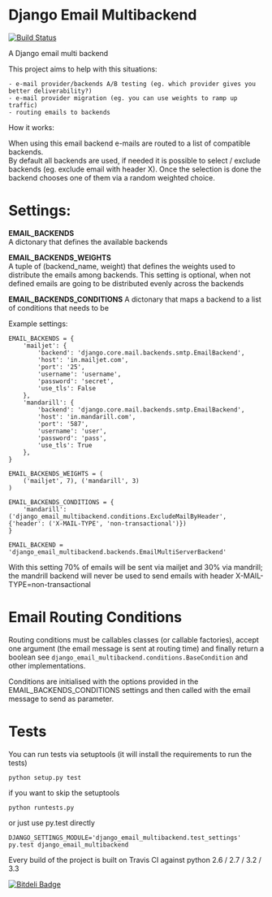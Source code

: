 Django Email Multibackend
=========================

[![Build Status](https://travis-ci.org/tbarbugli/django_email_multibackend.png?cache=0)](https://travis-ci.org/tbarbugli/django_email_multibackend)

A Django email multi backend

This project aims to help with this situations:

    - e-mail provider/backends A/B testing (eg. which provider gives you better deliverability?)
    - e-mail provider migration (eg. you can use weights to ramp up traffic)
    - routing emails to backends

How it works:

When using this email backend e-mails are routed to a list of compatible backends.   
By default all backends are used, if needed it is possible to select / exclude backends (eg. exclude email with header X). 
Once the selection is done the backend chooses one of them via a random weighted choice.

Settings:
=========


**EMAIL\_BACKENDS**  
A dictonary that defines the available backends

**EMAIL\_BACKENDS\_WEIGHTS**  
A tuple of (backend_name, weight) that defines the weights used to distribute
the emails among backends.
This setting is optional, when not defined emails are going to be distributed evenly
across the backends

**EMAIL\_BACKENDS\_CONDITIONS** 
A dictonary that maps a backend to a list of conditions that needs to be 


Example settings:

    EMAIL_BACKENDS = {
        'mailjet': {
            'backend': 'django.core.mail.backends.smtp.EmailBackend',
            'host': 'in.mailjet.com',
            'port': '25',
            'username': 'username',
            'password': 'secret',
            'use_tls': False
        },
        'mandarill': {
            'backend': 'django.core.mail.backends.smtp.EmailBackend',
            'host': 'in.mandarill.com',
            'port': '587',
            'username': 'user',
            'password': 'pass',
            'use_tls': True
        },
    }

    EMAIL_BACKENDS_WEIGHTS = (
        ('mailjet', 7), ('mandarill', 3)
    )

    EMAIL_BACKENDS_CONDITIONS = {
        'mandarill': ('django_email_multibackend.conditions.ExcludeMailByHeader', {'header': ('X-MAIL-TYPE', 'non-transactional')})
    }

    EMAIL_BACKEND = 'django_email_multibackend.backends.EmailMultiServerBackend'


With this setting 70% of emails will be sent via mailjet and 30% via mandrill; the mandrill backend will never be used to send emails with header 
X-MAIL-TYPE=non-transactional


Email Routing Conditions
========================

Routing conditions must be callables classes (or callable factories), accept one argument (the email message is sent at routing time) and finally return a boolean see `django_email_multibackend.conditions.BaseCondition` and other implementations.

Conditions are initialised with the options provided in the EMAIL\_BACKENDS\_CONDITIONS settings and then called with the email message to send as parameter.


Tests
=====

You can run tests via setuptools (it will install the requirements to run the tests)    

` python setup.py test `

if you want to skip the setuptools  

` python runtests.py `

or just use py.test directly    

` DJANGO_SETTINGS_MODULE='django_email_multibackend.test_settings' py.test django_email_multibackend `

Every build of the project is built on Travis CI against python 2.6 / 2.7 / 3.2 / 3.3


[![Bitdeli Badge](https://d2weczhvl823v0.cloudfront.net/tbarbugli/django_email_multibackend/trend.png)](https://bitdeli.com/free "Bitdeli Badge")

